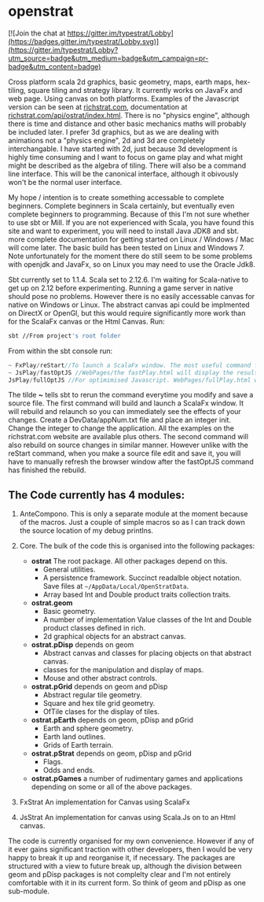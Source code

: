 # openstrat

[![Join the chat at https://gitter.im/typestrat/Lobby](https://badges.gitter.im/typestrat/Lobby.svg)](https://gitter.im/typestrat/Lobby?utm_source=badge&utm_medium=badge&utm_campaign=pr-badge&utm_content=badge)

Cross platform scala 2d graphics, basic geometry, maps, earth maps, hex-tiling, square tiling and strategy library. It currently works on JavaFx and web page. Using canvas on both platforms. Examples of the Javascript version can be seen at [richstrat.com](https://richstrat.com), documentation at [richstrat.com/api/ostrat/index.html](https://richstrat.com/api/ostrat/index.html). There is no "physics engine", although there is time and distance and other basic mechanics maths will probably be included later. I prefer 3d graphics, but as we are dealing with animations not a "physics engine", 2d and 3d are completely interchangable. I have started with 2d, just because 3d development is highly time consuming and I want to focus on game play and what might might be described as the algebra of tiling. There will also be a command line interface. This will be the canonical interface, although it obivously won't be the normal user interface.

My hope / intention is to create something accessable to complete beginners. Complete beginners in Scala certainly, but eventually even complete beginners to programming. Because of this I'm not sure whether to use sbt or Mill. If you are not experienced with Scala, you have found this site and want to experiment, you will need to install Java JDK8 and sbt. more complete documentation for getting started on Linux / Windows / Mac will come later. The basic build has been tested on Linux and Windows 7. Note unfortunately for the moment there do still seem to be some problems with openjdk and JavaFx, so on Linux you may need to use the Oracle Jdk8.

Sbt currently set to 1.1.4. Scala set to 2.12.6. I'm waiting for Scala-native to get up on 2.12 before experimenting. Running a game server in native should pose no problems. However there is no easily accessable canvas for native on Windows or Linux. The abstract canvas api could be implmented on DirectX or OpenGl, but this would require significantly more work than for the ScalaFx canvas or the Html Canvas. Run:

```bash
sbt //From project's root folder
```

From within the sbt console run:

```sbt
~ FxPlay/reStart//To launch a ScalaFx window. The most useful command for development
~ JsPlay/fastOptJS //WebPages/the fastPlay.html will display the results in a browser
JsPlay/fullOptJS //For optimimised Javascript. WebPages/fullPlay.html will display the results in a browser
```

The tilde **~** tells sbt to rerun the command everytime you modify and save a source file. The first command will build and launch a ScalaFx window. It will rebuild and relaunch so you can immediately see the effects of your changes. Create a DevData/appNum.txt file and place an integer init. Change the integer to change the application. All the examples on the richstrat.com website are available plus others. The second command will also rebuild on source changes in similar manner. However unlike with the reStart command, when you make a source file edit and save it, you will have to manually refresh the browser window after the fastOptJS command has finished the rebuild. 

## The Code currently has 4 modules:

1. AnteCompono. This is only a separate module at the moment because of the macros. Just a couple of simple macros so as I can track down the source location of my debug printlns.

2. Core. The bulk of the code this is organised into the following packages:
   - **ostrat** The root package. All other packages depend on this.
     * General utilities.
     * A persistence framework. Succinct readalble object notation. Save files at `~/AppData/Local/OpenStratData`.
     * Array based Int and Double product traits collection traits.
   - **ostrat.geom**
     * Basic  geometry.
     * A number of implementation Value classes of the Int and Double product classes defined in rich.
     * 2d graphical objects for an abstract canvas.     
   - **ostrat.pDisp** depends on geom
     * Abstract canvas and classes for placing objects on that abstract canvas.
     * classes for the manipulation and display of maps.
     * Mouse and other abstract controls.
   - **ostrat.pGrid** depends on geom and pDisp
     * Abstract regular tile geometry.
     * Square and hex tile grid geometry.
     * OfTile clases for the display of tiles.
   - **ostrat.pEarth** depends on geom, pDisp and pGrid
     * Earth and sphere geometry.
     * Earth land outlines.
     * Grids of Earth terrain.
   - **ostrat.pStrat** depends on geom, pDisp and pGrid
     * Flags.
     * Odds and ends.
   - **ostrat.pGames** a number of rudimentary games and applications depending on some or all of the above packages.

3. FxStrat An implementation for Canvas using ScalaFx

4. JsStrat An implementation for canvas using Scala.Js on to an Html canvas.

The code is currently organised for my own convenience. However if any of it ever gains significant traction with other developers, then I would be very happy to break it up and reorganise it, if necessary. The packages are structured with a view to future break up, although the division between geom and pDisp packages is not complelty clear and I'm not entirely comfortable with it in its current form. So think of geom and pDisp as one sub-module.
